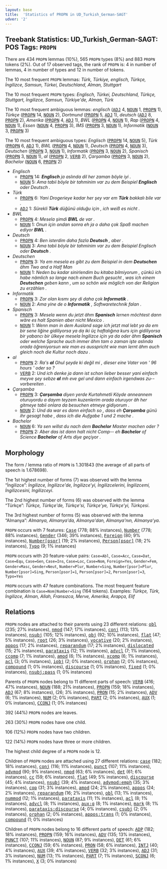 ```yaml
---
layout: base
title:  'Statistics of PROPN in UD_Turkish_German-SAGT'
udver: '2'
---
```


## Treebank Statistics: UD_Turkish_German-SAGT: POS Tags: `PROPN`

There are 434 `PROPN` lemmas (10%), 565 `PROPN` types (8%) and 883 `PROPN` tokens (2%).
Out of 17 observed tags, the rank of `PROPN` is: 4 in number of lemmas, 4 in number of types and 12 in number of tokens.

The 10 most frequent `PROPN` lemmas: <em>Türk, Türkiye, englisch, Türkçe, İngilizce, Samsun, Türkei, Deutschland, Alman, Stuttgart</em>

The 10 most frequent `PROPN` types:  <em>Englisch, Türkei, Deutschland, Türkçe, Stuttgart, İngilizce, Samsun, Türkiye'de, Alman, Türk</em>

The 10 most frequent ambiguous lemmas: <em>englisch</em> (<tt><a href="qtd_sagt-pos-ADJ.html">ADJ</a></tt> 4, <tt><a href="qtd_sagt-pos-NOUN.html">NOUN</a></tt> 1, <tt><a href="qtd_sagt-pos-PROPN.html">PROPN</a></tt> 1), <em>Türkçe</em> (<tt><a href="qtd_sagt-pos-PROPN.html">PROPN</a></tt> 14, <tt><a href="qtd_sagt-pos-NOUN.html">NOUN</a></tt> 2), <em>Dortmund</em> (<tt><a href="qtd_sagt-pos-PROPN.html">PROPN</a></tt> 5, <tt><a href="qtd_sagt-pos-ADJ.html">ADJ</a></tt> 1), <em>deutsch</em> (<tt><a href="qtd_sagt-pos-ADJ.html">ADJ</a></tt> 8, <tt><a href="qtd_sagt-pos-PROPN.html">PROPN</a></tt> 2), <em>Amerika</em> (<tt><a href="qtd_sagt-pos-PROPN.html">PROPN</a></tt> 4, <tt><a href="qtd_sagt-pos-ADJ.html">ADJ</a></tt> 1), <em>BWL</em> (<tt><a href="qtd_sagt-pos-PROPN.html">PROPN</a></tt> 4, <tt><a href="qtd_sagt-pos-NOUN.html">NOUN</a></tt> 1), <em>Rap</em> (<tt><a href="qtd_sagt-pos-PROPN.html">PROPN</a></tt> 4, <tt><a href="qtd_sagt-pos-NOUN.html">NOUN</a></tt> 1), <em>Essen</em> (<tt><a href="qtd_sagt-pos-NOUN.html">NOUN</a></tt> 4, <tt><a href="qtd_sagt-pos-PROPN.html">PROPN</a></tt> 3), <em>IMS</em> (<tt><a href="qtd_sagt-pos-PROPN.html">PROPN</a></tt> 3, <tt><a href="qtd_sagt-pos-NOUN.html">NOUN</a></tt> 1), <em>Informatik</em> (<tt><a href="qtd_sagt-pos-NOUN.html">NOUN</a></tt> 3, <tt><a href="qtd_sagt-pos-PROPN.html">PROPN</a></tt> 3)

The 10 most frequent ambiguous types:  <em>Englisch</em> (<tt><a href="qtd_sagt-pos-PROPN.html">PROPN</a></tt> 14, <tt><a href="qtd_sagt-pos-NOUN.html">NOUN</a></tt> 5), <em>Türk</em> (<tt><a href="qtd_sagt-pos-PROPN.html">PROPN</a></tt> 6, <tt><a href="qtd_sagt-pos-ADJ.html">ADJ</a></tt> 1), <em>BWL</em> (<tt><a href="qtd_sagt-pos-PROPN.html">PROPN</a></tt> 4, <tt><a href="qtd_sagt-pos-NOUN.html">NOUN</a></tt> 1), <em>Deutsch</em> (<tt><a href="qtd_sagt-pos-PROPN.html">PROPN</a></tt> 4, <tt><a href="qtd_sagt-pos-NOUN.html">NOUN</a></tt> 3), <em>Deutschen</em> (<tt><a href="qtd_sagt-pos-PROPN.html">PROPN</a></tt> 3, <tt><a href="qtd_sagt-pos-NOUN.html">NOUN</a></tt> 1), <em>Informatik</em> (<tt><a href="qtd_sagt-pos-PROPN.html">PROPN</a></tt> 3, <tt><a href="qtd_sagt-pos-NOUN.html">NOUN</a></tt> 2), <em>Spanisch</em> (<tt><a href="qtd_sagt-pos-PROPN.html">PROPN</a></tt> 3, <tt><a href="qtd_sagt-pos-NOUN.html">NOUN</a></tt> 1), <em>al</em> (<tt><a href="qtd_sagt-pos-PROPN.html">PROPN</a></tt> 2, <tt><a href="qtd_sagt-pos-VERB.html">VERB</a></tt> 2), <em>Çarşamba</em> (<tt><a href="qtd_sagt-pos-PROPN.html">PROPN</a></tt> 3, <tt><a href="qtd_sagt-pos-NOUN.html">NOUN</a></tt> 2), <em>Bachelor</em> (<tt><a href="qtd_sagt-pos-NOUN.html">NOUN</a></tt> 6, <tt><a href="qtd_sagt-pos-PROPN.html">PROPN</a></tt> 2)


* <em>Englisch</em>
  * <tt><a href="qtd_sagt-pos-PROPN.html">PROPN</a></tt> 14: <em><b>Englisch</b> ja aslında dil her zaman böyle iyi .</em>
  * <tt><a href="qtd_sagt-pos-NOUN.html">NOUN</a></tt> 5: <em>Ama tabii böyle bir tahminim var zu dem Beispiel <b>Englisch</b> oder Deutsch .</em>
* <em>Türk</em>
  * <tt><a href="qtd_sagt-pos-PROPN.html">PROPN</a></tt> 6: <em>Yani Drogerieye kadar her şey var em <b>Türk</b> bakkalı bile var .</em>
  * <tt><a href="qtd_sagt-pos-ADJ.html">ADJ</a></tt> 1: <em>Sürekli <b>Türk</b> düğünü olduğu için , ich weiß es nicht .</em>
* <em>BWL</em>
  * <tt><a href="qtd_sagt-pos-PROPN.html">PROPN</a></tt> 4: <em>Mesela şimdi <b>BWL</b> de var .</em>
  * <tt><a href="qtd_sagt-pos-NOUN.html">NOUN</a></tt> 1: <em>Onun için ondan sonra eh ja o daha çok Spaß machen ediyor <b>BWL</b> .</em>
* <em>Deutsch</em>
  * <tt><a href="qtd_sagt-pos-PROPN.html">PROPN</a></tt> 4: <em>Ben isterdim daha fazla <b>Deutsch</b> , aber .</em>
  * <tt><a href="qtd_sagt-pos-NOUN.html">NOUN</a></tt> 3: <em>Ama tabii böyle bir tahminim var zu dem Beispiel Englisch oder <b>Deutsch</b> .</em>
* <em>Deutschen</em>
  * <tt><a href="qtd_sagt-pos-PROPN.html">PROPN</a></tt> 3: <em>Ya em mesela es gibt zu dem Beispiel in dem <b>Deutschen</b> ähm Two and a Half Man</em>
  * <tt><a href="qtd_sagt-pos-NOUN.html">NOUN</a></tt> 1: <em>Neden bu kadar sinirlendim bu kitaba bilmiyorum , çünkü ich habe nämlich so lange nach einem Buch gesucht , was ich einem <b>Deutschen</b> geben kann , um so schön wie möglich von der Religion zu erzählen .</em>
* <em>Informatik</em>
  * <tt><a href="qtd_sagt-pos-PROPN.html">PROPN</a></tt> 3: <em>Zor olan kısmı şey di daha çok <b>Informatik</b> .</em>
  * <tt><a href="qtd_sagt-pos-NOUN.html">NOUN</a></tt> 2: <em>Ama yine de o <b>Informatik</b> , Softwaretechnik falan .</em>
* <em>Spanisch</em>
  * <tt><a href="qtd_sagt-pos-PROPN.html">PROPN</a></tt> 3: <em>Mesela wenn du jetzt ähm <b>Spanisch</b> lernen möchtest dann wäre es halt Spanien aber nicht Mexico .</em>
  * <tt><a href="qtd_sagt-pos-NOUN.html">NOUN</a></tt> 1: <em>Wenn man in dem Ausland sage ich jetzt mal lebt ya da em bir sene liğine gidiliyorsa ya da iki üç haftalığına kurs için gidiliyorsa bir yabancı bir ülkeye mesela İngilizce için ya da oder ähm <b>Spanisch</b> oder welche Sprache auch immer ähm tam o zaman işte aslında orada öğreniyorsun wie man es ausspricht wie man lernt ähm auch gleich noch die Kultur noch dazu .</em>
* <em>al</em>
  * <tt><a href="qtd_sagt-pos-PROPN.html">PROPN</a></tt> 2: <em>Ra's <b>al</b> Ghul şeyde ki değil mi , dieser eine Vater von ' 96 hours ' oder so ?</em>
  * <tt><a href="qtd_sagt-pos-VERB.html">VERB</a></tt> 2: <em>Und ich denke ja dann ist schon lieber besser yani einfach meyve şey sebze <b>al</b> mh eve gel und dann einfach irgendwas zu-- vorbereiten .</em>
* <em>Çarşamba</em>
  * <tt><a href="qtd_sagt-pos-PROPN.html">PROPN</a></tt> 3: <em><b>Çarşamba</b> diyen yerde Kurtahmetli Köyde anneannem oturuyordu a dayım teyzem kuzenlerim orada oturuyor äh her gitmeye tabii onlara da besuchen etmeye gidiyorum .</em>
  * <tt><a href="qtd_sagt-pos-NOUN.html">NOUN</a></tt> 2: <em>Und da war es dann einfach so , dass eh <b>Çarşamba</b> günü ihr gesagt habe , dass ich die Aufgabe 1 und 2 mache .</em>
* <em>Bachelor</em>
  * <tt><a href="qtd_sagt-pos-NOUN.html">NOUN</a></tt> 6: <em>Ya sen willst du nach dem <b>Bachelor</b> Master machen oder ?</em>
  * <tt><a href="qtd_sagt-pos-PROPN.html">PROPN</a></tt> 2: <em>Aber das ist dann halt nicht Comp-- eh <b>Bachelor</b> of Science <b>Bachelor</b> of Arts diye geçiyor .</em>

## Morphology

The form / lemma ratio of `PROPN` is 1.301843 (the average of all parts of speech is 1.678698).

The 1st highest number of forms (7) was observed with the lemma “İngilizce”: <em>İngilizce, İngilizce'de, İngilizce'yi, İngilizcelerini, İngilizcemi, İngilizcesini, İngilizceyi</em>.

The 2nd highest number of forms (6) was observed with the lemma “Türkçe”: <em>Türkçe, Türkçe'de, Türkçe'si, Türkçe'ye, Türkçe'yi, Türkçesi</em>.

The 3rd highest number of forms (5) was observed with the lemma “Almanya”: <em>Almanya, Almanya'da, Almanya'dan, Almanya'nın, Almanya'ya</em>.

`PROPN` occurs with 7 features: <tt><a href="qtd_sagt-feat-Case.html">Case</a></tt> (778; 88% instances), <tt><a href="qtd_sagt-feat-Number.html">Number</a></tt> (778; 88% instances), <tt><a href="qtd_sagt-feat-Gender.html">Gender</a></tt> (346; 39% instances), <tt><a href="qtd_sagt-feat-Foreign.html">Foreign</a></tt> (80; 9% instances), <tt><a href="qtd_sagt-feat-Number-psor.html">Number[psor]</a></tt> (19; 2% instances), <tt><a href="qtd_sagt-feat-Person-psor.html">Person[psor]</a></tt> (18; 2% instances), <tt><a href="qtd_sagt-feat-Typo.html">Typo</a></tt> (9; 1% instances)

`PROPN` occurs with 20 feature-value pairs: `Case=Abl`, `Case=Acc`, `Case=Dat`, `Case=Equ`, `Case=Gen`, `Case=Ins`, `Case=Loc`, `Case=Nom`, `Foreign=Yes`, `Gender=Fem`, `Gender=Masc`, `Gender=Neut`, `Number=Plur`, `Number=Sing`, `Number[psor]=Plur`, `Number[psor]=Sing`, `Person[psor]=1`, `Person[psor]=2`, `Person[psor]=3`, `Typo=Yes`

`PROPN` occurs with 47 feature combinations.
The most frequent feature combination is `Case=Nom|Number=Sing` (164 tokens).
Examples: <em>Türkçe, Türk, İngilizce, Alman, Allah, Fransızca, Merve, Amerika, Arapça, Elif</em>


## Relations

`PROPN` nodes are attached to their parents using 23 different relations: <tt><a href="qtd_sagt-dep-obl.html">obl</a></tt> (235; 27% instances), <tt><a href="qtd_sagt-dep-nmod.html">nmod</a></tt> (147; 17% instances), <tt><a href="qtd_sagt-dep-conj.html">conj</a></tt> (113; 13% instances), <tt><a href="qtd_sagt-dep-nsubj.html">nsubj</a></tt> (105; 12% instances), <tt><a href="qtd_sagt-dep-obj.html">obj</a></tt> (92; 10% instances), <tt><a href="qtd_sagt-dep-flat.html">flat</a></tt> (47; 5% instances), <tt><a href="qtd_sagt-dep-root.html">root</a></tt> (26; 3% instances), <tt><a href="qtd_sagt-dep-vocative.html">vocative</a></tt> (20; 2% instances), <tt><a href="qtd_sagt-dep-appos.html">appos</a></tt> (17; 2% instances), <tt><a href="qtd_sagt-dep-reparandum.html">reparandum</a></tt> (17; 2% instances), <tt><a href="qtd_sagt-dep-dislocated.html">dislocated</a></tt> (15; 2% instances), <tt><a href="qtd_sagt-dep-parataxis.html">parataxis</a></tt> (12; 1% instances), <tt><a href="qtd_sagt-dep-advcl.html">advcl</a></tt> (7; 1% instances), <tt><a href="qtd_sagt-dep-ccomp.html">ccomp</a></tt> (7; 1% instances), <tt><a href="qtd_sagt-dep-amod.html">amod</a></tt> (6; 1% instances), <tt><a href="qtd_sagt-dep-xcomp.html">xcomp</a></tt> (6; 1% instances), <tt><a href="qtd_sagt-dep-acl.html">acl</a></tt> (3; 0% instances), <tt><a href="qtd_sagt-dep-iobj.html">iobj</a></tt> (2; 0% instances), <tt><a href="qtd_sagt-dep-orphan.html">orphan</a></tt> (2; 0% instances), <tt><a href="qtd_sagt-dep-compound.html">compound</a></tt> (1; 0% instances), <tt><a href="qtd_sagt-dep-discourse.html">discourse</a></tt> (1; 0% instances), <tt><a href="qtd_sagt-dep-fixed.html">fixed</a></tt> (1; 0% instances), <tt><a href="qtd_sagt-dep-nsubj-pass.html">nsubj:pass</a></tt> (1; 0% instances)

Parents of `PROPN` nodes belong to 11 different parts of speech: <tt><a href="qtd_sagt-pos-VERB.html">VERB</a></tt> (416; 47% instances), <tt><a href="qtd_sagt-pos-NOUN.html">NOUN</a></tt> (188; 21% instances), <tt><a href="qtd_sagt-pos-PROPN.html">PROPN</a></tt> (159; 18% instances), <tt><a href="qtd_sagt-pos-ADJ.html">ADJ</a></tt> (67; 8% instances),  (26; 3% instances), <tt><a href="qtd_sagt-pos-PRON.html">PRON</a></tt> (15; 2% instances), <tt><a href="qtd_sagt-pos-ADV.html">ADV</a></tt> (6; 1% instances), <tt><a href="qtd_sagt-pos-NUM.html">NUM</a></tt> (2; 0% instances), <tt><a href="qtd_sagt-pos-PART.html">PART</a></tt> (2; 0% instances), <tt><a href="qtd_sagt-pos-AUX.html">AUX</a></tt> (1; 0% instances), <tt><a href="qtd_sagt-pos-CCONJ.html">CCONJ</a></tt> (1; 0% instances)

392 (44%) `PROPN` nodes are leaves.

263 (30%) `PROPN` nodes have one child.

106 (12%) `PROPN` nodes have two children.

122 (14%) `PROPN` nodes have three or more children.

The highest child degree of a `PROPN` node is 12.

Children of `PROPN` nodes are attached using 27 different relations: <tt><a href="qtd_sagt-dep-case.html">case</a></tt> (182; 18% instances), <tt><a href="qtd_sagt-dep-conj.html">conj</a></tt> (116; 11% instances), <tt><a href="qtd_sagt-dep-punct.html">punct</a></tt> (107; 11% instances), <tt><a href="qtd_sagt-dep-advmod.html">advmod</a></tt> (90; 9% instances), <tt><a href="qtd_sagt-dep-nmod.html">nmod</a></tt> (63; 6% instances), <tt><a href="qtd_sagt-dep-det.html">det</a></tt> (61; 6% instances), <tt><a href="qtd_sagt-dep-cc.html">cc</a></tt> (59; 6% instances), <tt><a href="qtd_sagt-dep-flat.html">flat</a></tt> (49; 5% instances), <tt><a href="qtd_sagt-dep-discourse.html">discourse</a></tt> (45; 4% instances), <tt><a href="qtd_sagt-dep-nsubj.html">nsubj</a></tt> (39; 4% instances), <tt><a href="qtd_sagt-dep-advmod-emph.html">advmod:emph</a></tt> (35; 3% instances), <tt><a href="qtd_sagt-dep-cop.html">cop</a></tt> (31; 3% instances), <tt><a href="qtd_sagt-dep-amod.html">amod</a></tt> (24; 2% instances), <tt><a href="qtd_sagt-dep-appos.html">appos</a></tt> (24; 2% instances), <tt><a href="qtd_sagt-dep-reparandum.html">reparandum</a></tt> (16; 2% instances), <tt><a href="qtd_sagt-dep-obl.html">obl</a></tt> (13; 1% instances), <tt><a href="qtd_sagt-dep-nummod.html">nummod</a></tt> (12; 1% instances), <tt><a href="qtd_sagt-dep-parataxis.html">parataxis</a></tt> (11; 1% instances), <tt><a href="qtd_sagt-dep-acl.html">acl</a></tt> (8; 1% instances), <tt><a href="qtd_sagt-dep-advcl.html">advcl</a></tt> (8; 1% instances), <tt><a href="qtd_sagt-dep-aux-q.html">aux:q</a></tt> (8; 1% instances), <tt><a href="qtd_sagt-dep-mark.html">mark</a></tt> (8; 1% instances), <tt><a href="qtd_sagt-dep-parataxis-discourse.html">parataxis:discourse</a></tt> (4; 0% instances), <tt><a href="qtd_sagt-dep-csubj.html">csubj</a></tt> (2; 0% instances), <tt><a href="qtd_sagt-dep-orphan.html">orphan</a></tt> (2; 0% instances), <tt><a href="qtd_sagt-dep-appos-trans.html">appos:trans</a></tt> (1; 0% instances), <tt><a href="qtd_sagt-dep-compound.html">compound</a></tt> (1; 0% instances)

Children of `PROPN` nodes belong to 16 different parts of speech: <tt><a href="qtd_sagt-pos-ADP.html">ADP</a></tt> (182; 18% instances), <tt><a href="qtd_sagt-pos-PROPN.html">PROPN</a></tt> (159; 16% instances), <tt><a href="qtd_sagt-pos-ADV.html">ADV</a></tt> (135; 13% instances), <tt><a href="qtd_sagt-pos-PUNCT.html">PUNCT</a></tt> (107; 11% instances), <tt><a href="qtd_sagt-pos-NOUN.html">NOUN</a></tt> (87; 9% instances), <tt><a href="qtd_sagt-pos-DET.html">DET</a></tt> (61; 6% instances), <tt><a href="qtd_sagt-pos-CCONJ.html">CCONJ</a></tt> (59; 6% instances), <tt><a href="qtd_sagt-pos-PRON.html">PRON</a></tt> (58; 6% instances), <tt><a href="qtd_sagt-pos-INTJ.html">INTJ</a></tt> (40; 4% instances), <tt><a href="qtd_sagt-pos-AUX.html">AUX</a></tt> (39; 4% instances), <tt><a href="qtd_sagt-pos-VERB.html">VERB</a></tt> (32; 3% instances), <tt><a href="qtd_sagt-pos-ADJ.html">ADJ</a></tt> (31; 3% instances), <tt><a href="qtd_sagt-pos-NUM.html">NUM</a></tt> (13; 1% instances), <tt><a href="qtd_sagt-pos-PART.html">PART</a></tt> (7; 1% instances), <tt><a href="qtd_sagt-pos-SCONJ.html">SCONJ</a></tt> (6; 1% instances), <tt><a href="qtd_sagt-pos-X.html">X</a></tt> (3; 0% instances)

